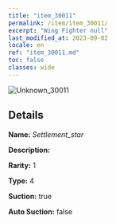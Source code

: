 ```yaml
---
title: "item_30011"
permalink: /item/item_30011/
excerpt: "Wing Fighter null"
last_modified_at: 2023-09-02
locale: en
ref: "item_30011.md"
toc: false
classes: wide
---
```



 ![Unknown_30011](/images/item/Settlement_star_p.png)



## Details

 **Name:** *Settlement_star* 

 **Description:** 

 **Rarity:** 1 

 **Type:** 4 

 **Suction:** true 

 **Auto Suction:** false 


